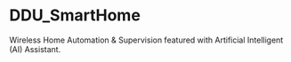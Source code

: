 # DDU_SmartHome
Wireless Home Automation &amp; Supervision featured with Artificial Intelligent (AI) Assistant.
